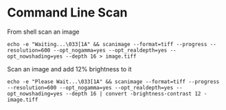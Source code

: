 # Command Line Scan
From shell scan an image
```
echo -e "Waiting...\033[1A" && scanimage --format=tiff --progress --resolution=600 --opt_nogamma=yes --opt_realdepth=yes --opt_nowshading=yes --depth 16 > image.tiff
```

Scan an image and add 12% brightness to it
```
echo -e "Please Wait...\033[1A" && scanimage --format=tiff --progress --resolution=600 --opt_nogamma=yes --opt_realdepth=yes --opt_nowshading=yes --depth 16 | convert -brightness-contrast 12 - image.tiff
```
